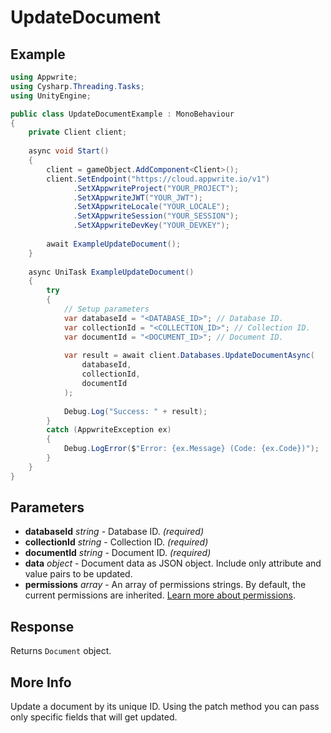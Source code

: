 # UpdateDocument

## Example

```csharp
using Appwrite;
using Cysharp.Threading.Tasks;
using UnityEngine;

public class UpdateDocumentExample : MonoBehaviour
{
    private Client client;
    
    async void Start()
    {
        client = gameObject.AddComponent<Client>();
        client.SetEndpoint("https://cloud.appwrite.io/v1")
              .SetXAppwriteProject("YOUR_PROJECT");
              .SetXAppwriteJWT("YOUR_JWT");
              .SetXAppwriteLocale("YOUR_LOCALE");
              .SetXAppwriteSession("YOUR_SESSION");
              .SetXAppwriteDevKey("YOUR_DEVKEY");
        
        await ExampleUpdateDocument();
    }
    
    async UniTask ExampleUpdateDocument()
    {
        try
        {
            // Setup parameters
            var databaseId = "<DATABASE_ID>"; // Database ID.
            var collectionId = "<COLLECTION_ID>"; // Collection ID.
            var documentId = "<DOCUMENT_ID>"; // Document ID.
            
            var result = await client.Databases.UpdateDocumentAsync(
                databaseId,
                collectionId,
                documentId
            );
            
            Debug.Log("Success: " + result);
        }
        catch (AppwriteException ex)
        {
            Debug.LogError($"Error: {ex.Message} (Code: {ex.Code})");
        }
    }
}
```

## Parameters

- **databaseId** *string* - Database ID. *(required)*
- **collectionId** *string* - Collection ID. *(required)*
- **documentId** *string* - Document ID. *(required)*
- **data** *object* - Document data as JSON object. Include only attribute and value pairs to be updated.
- **permissions** *array* - An array of permissions strings. By default, the current permissions are inherited. [Learn more about permissions](https://appwrite.io/docs/permissions).

## Response

Returns `Document` object.
## More Info

Update a document by its unique ID. Using the patch method you can pass only specific fields that will get updated.
